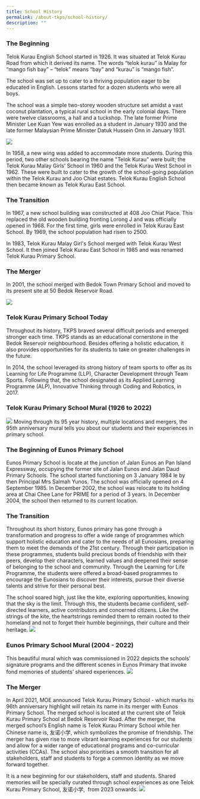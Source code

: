 ```yaml
---
title: School History
permalink: /about-tkps/school-history/
description: ""
---
```


### **The Beginning**
Telok Kurau English School started in 1926. It was situated at Telok Kurau Road from which it derived its name. The words “telok kurau” is Malay for “mango fish bay” – “telok” means “bay” and “kurau” is “mango fish”.  

The school was set up to cater to a thriving population eager to be educated in English. Lessons started for a dozen students who were all boys.

The school was a simple two-storey wooden structure set amidst a vast coconut plantation, a typical rural school in the early colonial days. There were twelve classrooms, a hall and a tuckshop. The late former Prime Minister Lee Kuan Yew was enrolled as a student in January 1930 and the late former Malaysian Prime Minister Datuk Hussein Onn in January 1931.

<img src="/images/history1.png" >

In 1958, a new wing was added to accommodate more students. During this period, two other schools bearing the name "Telok Kurau" were built; the Telok Kurau Malay Girls’ School in 1960 and the Telok Kurau West School in 1962. These were built to cater to the growth of the school-going population within the Telok Kurau and Joo Chiat estates. Telok Kurau English School then became known as Telok Kurau East School.

### **The Transition**
In 1967, a new school building was constructed at 408 Joo Chiat Place. This replaced the old wooden building fronting Lorong J and was officially opened in 1968. For the first time, girls were enrolled in Telok Kurau East School. By 1969, the school population had risen to 2500.

In 1983, Telok Kurau Malay Girl's School merged with Telok Kurau West School. It then joined Telok Kurau East School in 1985 and was renamed Telok Kurau Primary School.

### **The Merger**
In 2001, the school merged with Bedok Town Primary School and moved to its present site at 50 Bedok Reservoir Road.

<img src="/images/history2.png">

### **Telok Kurau Primary School Today**
Throughout its history, TKPS braved several difficult periods and emerged stronger each time. TKPS stands as an educational cornerstone in the Bedok Reservoir neighbourhood. Besides offering a holistic education, it also provides opportunities for its students to take on greater challenges in the future.  

In 2014, the school leveraged its strong history of team sports to offer as its Learning for Life Programme (LLP), Character Development through Team Sports. Following that, the school designated as its Applied Learning Programme (ALP), Innovative Thinking through Coding and Robotics, in 2017.

### **Telok Kurau Primary School Mural (1926 to 2022)**

<img src="/images/TKPSMural3x2m%20010821.jpg">
Moving through its 95 year history, multiple locations and mergers, the 95th anniversary mural tells you about our students and their experiences in primary school.

### **The Beginning of Eunos Primary School**
Eunos Primary School is locate at the junction of Jalan Eunos an Pan Island Expressway, occupying the former site of Jalan Eunos and Jalan Daud Primary Schools. The school started functioning on 3 January 1984 le by then Principal Mrs Salmah Yunos. The school was officially opened on 4 September 1985. In December 2002, the school was relocate to its holding area at Chai Chee Lane for PRIME for a period of 3 years. In December 2004, the school then returned to its current location.

### **The Transition**
Throughout its short history, Eunos primary has gone through a transformation and progress to offer a wide range of programmes which support holistic education and cater to the needs of all Eunosians, preparing them to meet the demands of the 21st century. Through their participation in these programmes, students build precious bonds of friendship with their peers, develop their characters, learned values and deepened their sense of belonging to the school and community. Through the Learning for Life Programme, the students were offered a broad-based programmes to encourage the Eunosians to discover their interests, pursue their diverse talents and strive for their personal best.

The school soared high, just like the kite, exploring opportunities, knowing that the sky is the limit. Through this, the students became confident, self-directed learners, active contributors and concerned citizens. Like the strings of the kite, the heartstrings reminded them to remain rooted to their homeland and not to forget their humble beginnings, their culture and their heritage.
<img src="/images/eunos_history.jpg">


### **Eunos Primary School Mural (2004 - 2022)**
This beautiful mural which was commissioned in 2022 depicts the schools’ signature programs and the different scenes in Eunos Primary that invoke fond memories of students’ shared experiences.
<img src="/images/eps-mural.jpg">

### **The Merger**
In April 2021, MOE announced Telok Kurau Primary School - which marks its 96th anniversary highlight will retain its name in its merger with Eunos Primary School. The merged school is located at the current site of Telok Kurau Primary School at Bedok Reservoir Road. After the merger, the merged school’s English name is Telok Kurau Primary School while her Chinese name is, 友诺小学, which symbolizes the promise of friendship. The merger has given rise to more vibrant learning experiences for our students and allow for a wider range of educational programs and co-curricular activities (CCAs). The school also prioritises a smooth transition for all stakeholders, staff and students to forge a common identity as we move forward together.

It is a new beginning for our stakeholders, staff and students. Shared memories will be specially curated through school experiences as one Telok Kurau Primary School, 友诺小学,  from 2023 onwards.
<img src="/images/tkps2023.jpg">